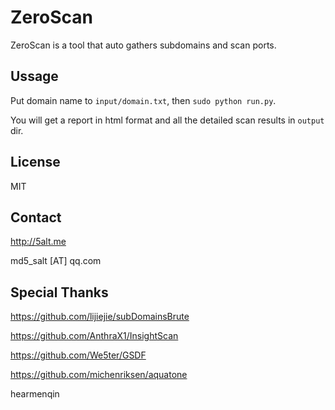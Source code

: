 # ZeroScan

ZeroScan is a tool that auto gathers subdomains and scan ports.

## Ussage

Put domain name to `input/domain.txt`, then `sudo python run.py`.

You will get a report in html format and all the detailed scan results in `output` dir.

## License

MIT

## Contact

http://5alt.me

md5_salt [AT] qq.com

## Special Thanks

https://github.com/lijiejie/subDomainsBrute

https://github.com/AnthraX1/InsightScan

https://github.com/We5ter/GSDF

https://github.com/michenriksen/aquatone

hearmenqin